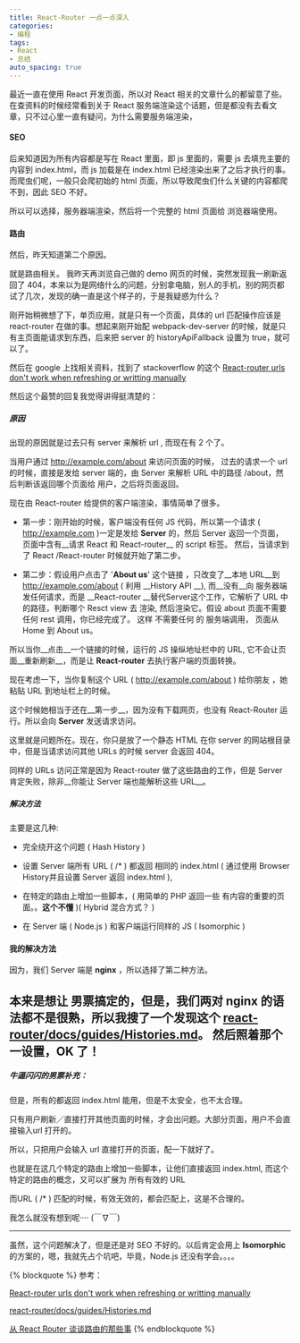 ```yaml
---
title: React-Router 一点一点深入
categories:
- 编程
tags:
- React
- 总结
auto_spacing: true
---
```


最近一直在使用 React 开发页面，所以对 React 相关的文章什么的都留意了些。在查资料的时候经常看到关于 React 服务端渲染这个话题，但是都没有去看文章，只不过心里一直有疑问，为什么需要服务端渲染，

<!-- more -->

#### SEO

后来知道因为所有内容都是写在 React 里面，即 js 里面的，需要 js 去填充主要的内容到 index.html，而 js 加载是在 index.html 已经渲染出来了之后才执行的事。
而爬虫们呢，一般只会爬初始的 html 页面，所以导致爬虫们什么关键的内容都爬不到，因此 SEO 不好。

所以可以选择，服务器端渲染，然后将一个完整的 html 页面给 浏览器端使用。

#### 路由

然后，昨天知道第二个原因。

就是路由相关。
我昨天再浏览自己做的 demo 网页的时候，突然发现我一刷新返回了 404，本来以为是网络什么的问题，分别拿电脑，别人的手机，别的网页都试了几次，发现的确一直是这个样子的，于是我疑惑为什么？

刚开始稍微想了下，单页应用，就是只有一个页面，具体的 url 匹配操作应该是 react-router 在做的事。想起来刚开始配 webpack-dev-server 的时候，就是只有主页面能请求到东西，后来把 server 的 historyApiFallback 设置为 true，就可以了。

然后在 google 上找相关资料，找到了 stackoverflow  的这个 [React-router urls don't work when refreshing or writting manually](http://stackoverflow.com/questions/27928372/react-router-urls-dont-work-when-refreshing-or-writting-manually)

然后这个最赞的回复我觉得讲得挺清楚的：

##### 原因

出现的原因就是过去只有 server 来解析 url , 而现在有 2 个了。

当用户通过 http://example.com/about 来访问页面的时候，
过去的请求一个 url 的时候，直接是发给 server 端的，由 Server 来解析 URL 中的路径 /about，然后判断该返回哪个页面给 用户，之后将页面返回。

现在由 React-router 给提供的客户端渲染，事情简单了很多。

- 第一步：刚开始的时候，客户端没有任何 JS 代码，所以第一个请求 ( http://example.com )一定是发给 __Server__ 的，然后 Server 返回一个页面，页面中含有__请求 React 和 React-router__ 的 script 标签。
然后，当请求到了 React /React-router 时候就开始了第二步。

- 第二步：假设用户点击了 '__About us__' 这个链接 ，只改变了__本地 URL__到 http://example.com/about ( 利用 __History API __), 而__没有__向 服务器端发任何请求，而是 __React-router __替代Server这个工作，它解析了 URL 中的路径，判断哪个 Resct view 去 渲染, 然后渲染它。假设 about 页面不需要任何 rest 调用，你已经完成了。 这样 不需要任何 的 服务端调用， 页面从 Home 到  About us。

所以当你__点击__一个链接的时候，运行的 JS 操纵地址栏中的 URL, 它不会让页面__重新刷新__，而是让 __React-router__ 去执行客户端的页面转换。

现在考虑一下，当你复制这个 URL ( http://example.com/about ) 给你朋友 ，她粘贴 URL 到地址栏上的时候。

这个时候她相当于还在__第一步__，因为没有下载网页，也没有 React-Router 运行。所以会向 __Server__ 发送请求访问。

这里就是问题所在。现在，你只是放了一个静态 HTML 在你 server 的网站根目录中，但是当请求访问其他 URLs 的时候 server 会返回 404。

同样的 URLs 访问正常是因为 React-router 做了这些路由的工作，但是 Server 肯定失败，除非__你能让 Server 端也能解析这些 URL__。


##### 解决方法

主要是这几种:

- 完全绕开这个问题 ( Hash History )

- 设置 Server 端所有 URL ( /* ) 都返回 相同的 index.html ( 通过使用 Browser History并且设置 Server 返回 index.html ),

- 在特定的路由上增加一些脚本，( 用简单的 PHP 返回一些 有内容的重要的页面。。__这个不懂__  )( Hybrid 混合方式？ )

- 在 Server 端 ( Node.js ) 和客户端运行同样的 JS ( Isomorphic )

#### 我的解决方法

因为，我们 Server 端是 __nginx__ ，所以选择了第二种方法。

本来是想让 男票搞定的，但是，我们两对 nginx 的语法都不是很熟，所以我搜了一个发现这个 [react-router/docs/guides/Histories.md](https://github.com/ReactTraining/react-router/blob/master/docs/guides/Histories.md#configuring-your-server)。
然后照着那个一设置，OK 了！
---
##### 牛逼闪闪的男票补充：

但是，所有的都返回 index.html 能用，但是不太安全，也不太合理。

只有用户刷新／直接打开其他页面的时候，才会出问题。大部分页面，用户不会直接输入url 打开的。

所以，只把用户会输入 url 直接打开的页面，配一下就好了。

也就是在这几个特定的路由上增加一些脚本，让他们直接返回 index.html, 而这个特定的路由的概念，又可以扩展为 所有有效的 URL

而URL ( /* )  匹配的时候，有效无效的，都会匹配上，这是不合理的。

我怎么就没有想到呢···· (￣∇￣)

---
虽然，这个问题解决了，但是还是对 SEO 不好的。以后肯定会用上 __Isomorphic__ 的方案的，嗯，我就先占个坑吧，毕竟，Node.js 还没有学会。。。。


{% blockquote %}
参考：

[React-router urls don't work when refreshing or writting manually](http://stackoverflow.com/questions/27928372/react-router-urls-dont-work-when-refreshing-or-writting-manually)

[react-router/docs/guides/Histories.md](https://github.com/ReactTraining/react-router/blob/master/docs/guides/Histories.md#configuring-your-server)

[从 React Router 谈谈路由的那些事](http://stylechen.com/react-router.html)
{% endblockquote %}


